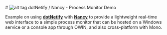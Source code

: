 #&nbsp;![alt tag](http://dotnetify.net/content/images/greendot.png) dotNetify / Nancy - Process Monitor Demo

Example on using [**dotNetify**](http://dotnetify.net) with [**Nancy**](http://nancyfx.org) to provide a lightweight 
real-time web interface to a simple process monitor that can be hosted on a Windows service or a console app through OWIN, and also cross-platform with Mono.
